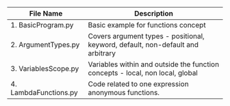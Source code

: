 
| File Name             | Description                                                                     |
|-----------------------|---------------------------------------------------------------------------------|
| 1. BasicProgram.py    | Basic example for functions concept                                             |
| 2. ArgumentTypes.py   | Covers argument types - positional, keyword, default, non-default and arbitrary |
| 3. VariablesScope.py  | Variables within and outside the function concepts - local, non local, global   |
| 4. LambdaFunctions.py | Code related to one expression anonymous functions.                             |
